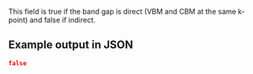 This field is true if the band gap is direct (VBM and CBM at the same k-point) and false if indirect.



## Example output in JSON

```json
false
```

